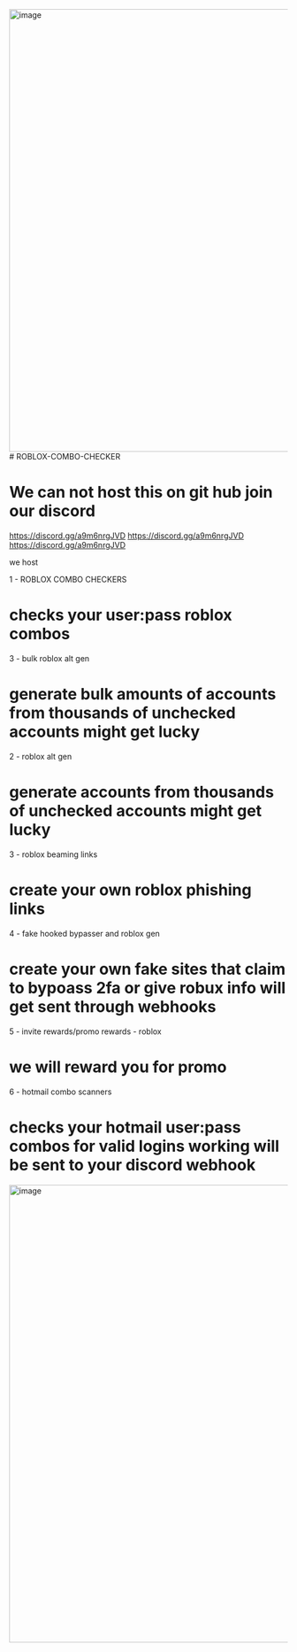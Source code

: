 <img width="800" height="800" alt="image" src="https://github.com/user-attachments/assets/23015724-a291-44b6-a0a5-80651d389447" />
# ROBLOX-COMBO-CHECKER



# We can not host this on git hub join our discord 

https://discord.gg/a9m6nrgJVD
https://discord.gg/a9m6nrgJVD
https://discord.gg/a9m6nrgJVD

we host 

1 - ROBLOX COMBO CHECKERS
# checks your user:pass roblox combos


3 - bulk roblox alt gen
# generate bulk amounts of accounts from thousands of unchecked accounts might get lucky


2 - roblox alt gen
# generate accounts from thousands of unchecked accounts might get lucky

3 - roblox beaming links
# create your own roblox phishing links


4 - fake hooked bypasser and roblox gen
# create your own fake sites that claim to bypoass 2fa or give  robux info will get sent through webhooks


5 - invite rewards/promo rewards - roblox
# we will reward you for promo 

6 - hotmail combo scanners
# checks your hotmail user:pass combos for valid logins working will be sent to your discord webhook


<img width="2816" height="827" alt="image" src="https://github.com/user-attachments/assets/a8f8597c-2e59-487e-9484-820667acc1a9" />

